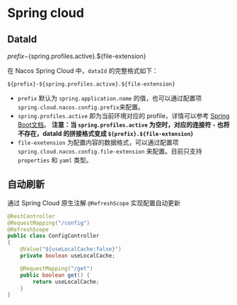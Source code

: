 # Spring cloud

## DataId

${prefix}-${spring.profiles.active}.${file-extension}

在 Nacos Spring Cloud 中，`dataId` 的完整格式如下：

```plain
${prefix}-${spring.profiles.active}.${file-extension}
```

- `prefix` 默认为 `spring.application.name` 的值，也可以通过配置项 `spring.cloud.nacos.config.prefix`来配置。
- `spring.profiles.active` 即为当前环境对应的 profile，详情可以参考 [Spring Boot文档](https://docs.spring.io/spring-boot/docs/current/reference/html/boot-features-profiles.html#boot-features-profiles)。 **注意：当 `spring.profiles.active` 为空时，对应的连接符 `-` 也将不存在，dataId 的拼接格式变成 `${prefix}.${file-extension}`**
- `file-exetension` 为配置内容的数据格式，可以通过配置项 `spring.cloud.nacos.config.file-extension` 来配置。目前只支持 `properties` 和 `yaml` 类型。

## 自动刷新

通过 Spring Cloud 原生注解 `@RefreshScope` 实现配置自动更新

```java
@RestController
@RequestMapping("/config")
@RefreshScope
public class ConfigController
{
    @Value("${useLocalCache:false}")
    private boolean useLocalCache;

    @RequestMapping("/get")
    public boolean get() {
        return useLocalCache;
    }
}
```


